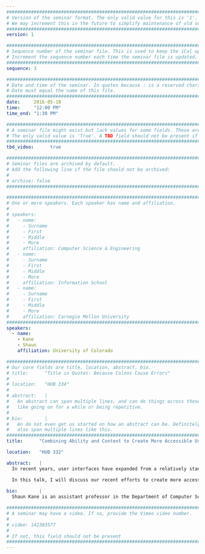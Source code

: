 ```yaml
---
################################################################################
# Version of the seminar format. The only valid value for this is '1'. 
# We may increment this in the future to simplify maintenance of old seminars.
################################################################################
version: 1

################################################################################
# Sequence number of the seminar file. This is used to keep the iCal up to date.
# Increment the sequence number each time the seminar file is updated.
################################################################################
sequence: 3

################################################################################
# Date and time of the seminar. In quotes because : is a reserved character.
# Date must equal the name of this file.
################################################################################
date:     2016-05-18
time:     "12:00 PM"
time_end: "1:30 PM"

################################################################################
# A seminar file might exist but lack values for some fields. These are 'TBD'. 
# The only valid value is 'True'. A TBD field should not be present if 'False'.
################################################################################
tbd_video:      true

################################################################################
# Seminar files are archived by default.
# Add the following line if the file should not be archived:
#
# archive: false
################################################################################

################################################################################
# One or more speakers. Each speaker has name and affiliation.
#
# speakers:
#   - name: 
#     - Surname
#     - First
#     - Middle
#     - More
#     affiliation: Computer Science & Engineering 
#   - name: 
#     - Surname
#     - First
#     - Middle
#     - More
#     affiliation: Information School 
#   - name: 
#     - Surname
#     - First
#     - Middle
#     - More
#     affiliation: Carnegie Mellon University 
################################################################################
speakers:
  - name: 
    - Kane
    - Shaun
    affiliation: University of Colorado

################################################################################
# Our core fields are title, location, abstract, bio.
# title:      "Title in Quotes: Because Colons Cause Errors"
# 
# location:   "HUB 334"
# 
# abstract:   |
#   An abstract can span multiple lines, and can do things across those lines,
#   like going on for a while or being repetitive.
# 
# bio:        |
#   An do not even get us started on how an abstract can be. Definitely can
#   also span multiple lines like this.
################################################################################
title:      "Combining Ability and Context to Create More Accessible User Interfaces"

location:   "HUB 332"

abstract:   |
  In recent years, user interfaces have expanded from a relatively standardized set of inputs and outputs (keyboards, mice, and monitors), to a broad ecosystem of device form factors with diverse input, output, and sensing methods. This diversity of interaction methods can benefit all computer users, but may be especially helpful for individuals with disabilities.

  In this talk, I will discuss our recent efforts to create more accessible computing technologies for individuals with a range of abilities, including new mobile and wearable technologies for people with vision impairments, gesture-sensitive wheelchair controls, and context-aware communication devices.
  
bio:        |
  Shaun Kane is an assistant professor in the Department of Computer Science at the University of Colorado Boulder and is currently a Visiting Researcher at Microsoft Research. Shaun has been awarded a Google Lime Scholarship, a UMBC Academic Innovation Fellowship, and an Alfred P. Sloan Fellowship. Shaun's work explores ways to make computing devices easier to use for people with disabilities, and explores a range of accessibility issues including touch screen and gesture interaction for people with vision impairments, touch interfaces for power wheelchair users, context-aware augmentative and alternative communication devices, and wearable assistive technology.

################################################################################
# A seminar may have a video. If so, provide the Vimeo video number.
#
# video: 142303577
#
# If not, this field should not be present 
################################################################################
---
```

